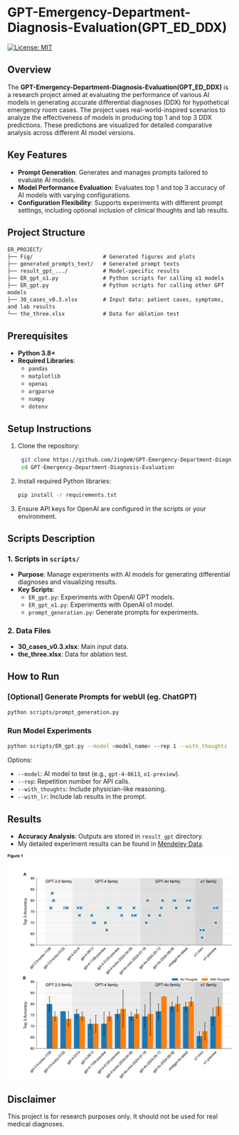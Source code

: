 
# GPT-Emergency-Department-Diagnosis-Evaluation(GPT_ED_DDX)
[![License: MIT](https://img.shields.io/badge/License-MIT-brightgreen.svg)](LICENSE)

## Overview
The **GPT-Emergency-Department-Diagnosis-Evaluation(GPT_ED_DDX)** is a research project aimed at evaluating the performance of various AI models in generating accurate differential diagnoses (DDX) for hypothetical emergency room cases. The project uses real-world-inspired scenarios to analyze the effectiveness of models in producing top 1 and top 3 DDX predictions. These predictions are visualized for detailed comparative analysis across different AI model versions.

## Key Features
- **Prompt Generation**: Generates and manages prompts tailored to evaluate AI models.
- **Model Performance Evaluation**: Evaluates top 1 and top 3 accuracy of AI models with varying configurations.
- **Configuration Flexibility**: Supports experiments with different prompt settings, including optional inclusion of clinical thoughts and lab results.

## Project Structure
```
ER_PROJECT/
├── Fig/                      # Generated figures and plots
├── generated_prompts_text/   # Generated prompt texts
├── result_gpt_.../           # Model-specific results
├── ER_gpt_o1.py              # Python scripts for calling o1 models
├── ER_gpt.py                 # Python scripts for calling other GPT models
├── 30_cases_v0.3.xlsx        # Input data: patient cases, symptoms, and lab results
└── the_three.xlsx            # Data for ablation test
```

## Prerequisites
- **Python 3.8+**
- **Required Libraries**:
  - `pandas`
  - `matplotlib`
  - `openai`
  - `argparse`
  - `numpy`
  - `dotenv`

## Setup Instructions
1. Clone the repository:
   ```bash
    git clone https://github.com/JingeW/GPT-Emergency-Department-Diagnosis-Evaluation.git
    cd GPT-Emergency-Department-Diagnosis-Evaluation
   ```

2. Install required Python libraries:
   ```bash
   pip install -r requirements.txt
   ```

3. Ensure API keys for OpenAI are configured in the scripts or your environment.

## Scripts Description

### 1. Scripts in `scripts/`
- **Purpose**: Manage experiments with AI models for generating differential diagnoses and visualizing results.
- **Key Scripts**:
  - `ER_gpt.py`: Experiments with OpenAI GPT models.
  - `ER_gpt_o1.py`: Experiments with OpenAI o1 model.
  - `prompt_generation.py`: Generate prompts for experiments.

### 2. Data Files
- **30_cases_v0.3.xlsx**: Main input data.
- **the_three.xlsx**: Data for ablation test.

## How to Run

### [Optional] Generate Prompts for webUI (eg. ChatGPT)
```bash
python scripts/prompt_generation.py
```

### Run Model Experiments
```bash
python scripts/ER_gpt.py --model <model_name> --rep 1 --with_thoughts --with_lr
```
Options:
- `--model`: AI model to test (e.g., `gpt-4-0613`, `o1-preview`).
- `--rep`: Repetition number for API calls.
- `--with_thoughts`: Include physician-like reasoning.
- `--with_lr`: Include lab results in the prompt.


## Results
- **Accuracy Analysis**: Outputs are stored in `result_gpt` directory.
- My detailed experiment results can be found in [Mendeley Data](http://doi.org/10.17632/vf64zj89x9.1).

<img src="Fig/figure1.jpg" width="800">

## Disclaimer
This project is for research purposes only. It should not be used for real medical diagnoses.


